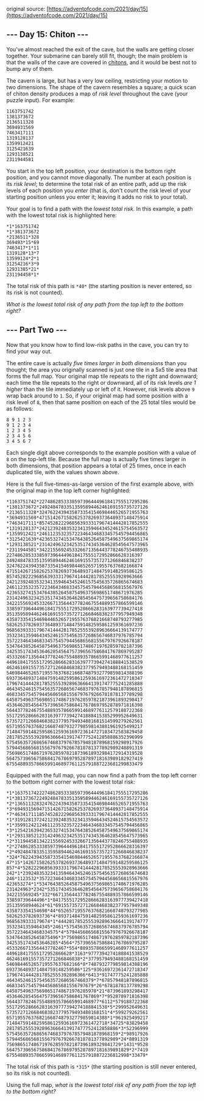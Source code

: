 original source: [https://adventofcode.com/2021/day/15](https://adventofcode.com/2021/day/15)
## --- Day 15: Chiton ---
You've almost reached the exit of the cave, but the walls are getting closer together. Your submarine can barely still fit, though; the main problem is that the walls of the cave are covered in [chitons](https://en.wikipedia.org/wiki/Chiton), and it would be best not to bump any of them.

The cavern is large, but has a very low ceiling, restricting your motion to two dimensions. The shape of the cavern resembles a square; a quick scan of chiton density produces a map of *risk level* throughout the cave (your puzzle input). For example:

```
1163751742
1381373672
2136511328
3694931569
7463417111
1319128137
1359912421
3125421639
1293138521
2311944581
```

You start in the top left position, your destination is the bottom right position, and you cannot move diagonally. The number at each position is its *risk level*; to determine the total risk of an entire path, add up the risk levels of each position you *enter* (that is, don't count the risk level of your starting position unless you enter it; leaving it adds no risk to your total).

Your goal is to find a path with the *lowest total risk*. In this example, a path with the lowest total risk is highlighted here:

```
*1*163751742
*1*381373672
*2136511*328
369493*15*69
7463417*1*11
1319128*13*7
13599124*2*1
31254216*3*9
12931385*21*
231194458*1*
```

The total risk of this path is `*40*` (the starting position is never entered, so its risk is not counted).

*What is the lowest total risk of any path from the top left to the bottom right?*


## --- Part Two ---
Now that you know how to find low-risk paths in the cave, you can try to find your way out.

The entire cave is actually *five times larger in both dimensions* than you thought; the area you originally scanned is just one tile in a 5x5 tile area that forms the full map. Your original map tile repeats to the right and downward; each time the tile repeats to the right or downward, all of its risk levels *are 1 higher* than the tile immediately up or left of it. However, risk levels above `9` wrap back around to `1`. So, if your original map had some position with a risk level of `8`, then that same position on each of the 25 total tiles would be as follows:

```
8 9 1 2 3
9 1 2 3 4
1 2 3 4 5
2 3 4 5 6
3 4 5 6 7
```

Each single digit above corresponds to the example position with a value of `8` on the top-left tile. Because the full map is actually five times larger in both dimensions, that position appears a total of 25 times, once in each duplicated tile, with the values shown above.

Here is the full five-times-as-large version of the first example above, with the original map in the top left corner highlighted:

```
*1163751742*2274862853338597396444961841755517295286
*1381373672*2492484783351359589446246169155735727126
*2136511328*3247622439435873354154698446526571955763
*3694931569*4715142671582625378269373648937148475914
*7463417111*8574528222968563933317967414442817852555
*1319128137*2421239248353234135946434524615754563572
*1359912421*2461123532357223464346833457545794456865
*3125421639*4236532741534764385264587549637569865174
*1293138521*2314249632342535174345364628545647573965
*2311944581*3422155692453326671356443778246755488935
22748628533385973964449618417555172952866628316397
24924847833513595894462461691557357271266846838237
32476224394358733541546984465265719557637682166874
47151426715826253782693736489371484759148259586125
85745282229685639333179674144428178525553928963666
24212392483532341359464345246157545635726865674683
24611235323572234643468334575457944568656815567976
42365327415347643852645875496375698651748671976285
23142496323425351743453646285456475739656758684176
34221556924533266713564437782467554889357866599146
33859739644496184175551729528666283163977739427418
35135958944624616915573572712668468382377957949348
43587335415469844652657195576376821668748793277985
58262537826937364893714847591482595861259361697236
96856393331796741444281785255539289636664139174777
35323413594643452461575456357268656746837976785794
35722346434683345754579445686568155679767926678187
53476438526458754963756986517486719762859782187396
34253517434536462854564757396567586841767869795287
45332667135644377824675548893578665991468977611257
44961841755517295286662831639777394274188841538529
46246169155735727126684683823779579493488168151459
54698446526571955763768216687487932779859814388196
69373648937148475914825958612593616972361472718347
17967414442817852555392896366641391747775241285888
46434524615754563572686567468379767857948187896815
46833457545794456865681556797679266781878137789298
64587549637569865174867197628597821873961893298417
45364628545647573965675868417678697952878971816398
56443778246755488935786659914689776112579188722368
55172952866628316397773942741888415385299952649631
57357271266846838237795794934881681514599279262561
65719557637682166874879327798598143881961925499217
71484759148259586125936169723614727183472583829458
28178525553928963666413917477752412858886352396999
57545635726865674683797678579481878968159298917926
57944568656815567976792667818781377892989248891319
75698651748671976285978218739618932984172914319528
56475739656758684176786979528789718163989182927419
67554889357866599146897761125791887223681299833479
```

Equipped with the full map, you can now find a path from the top left corner to the bottom right corner with the lowest total risk:

```
*1*1637517422274862853338597396444961841755517295286
*1*3813736722492484783351359589446246169155735727126
*2*1365113283247622439435873354154698446526571955763
*3*6949315694715142671582625378269373648937148475914
*7*4634171118574528222968563933317967414442817852555
*1*3191281372421239248353234135946434524615754563572
*1*3599124212461123532357223464346833457545794456865
*3*1254216394236532741534764385264587549637569865174
*1*2931385212314249632342535174345364628545647573965
*2*3119445813422155692453326671356443778246755488935
*2*2748628533385973964449618417555172952866628316397
*2*4924847833513595894462461691557357271266846838237
*324*76224394358733541546984465265719557637682166874
47*15*1426715826253782693736489371484759148259586125
857*4*5282229685639333179674144428178525553928963666
242*1*2392483532341359464345246157545635726865674683
246*1123532*3572234643468334575457944568656815567976
423653274*1*5347643852645875496375698651748671976285
231424963*2342*5351743453646285456475739656758684176
342215569245*332*66713564437782467554889357866599146
33859739644496*1*84175551729528666283163977739427418
35135958944624*61*6915573572712668468382377957949348
435873354154698*44*652657195576376821668748793277985
5826253782693736*4*893714847591482595861259361697236
9685639333179674*1*444281785255539289636664139174777
3532341359464345*2461*575456357268656746837976785794
3572234643468334575*4*579445686568155679767926678187
5347643852645875496*3*756986517486719762859782187396
3425351743453646285*4564*757396567586841767869795287
4533266713564437782467*554*8893578665991468977611257
449618417555172952866628*3163*9777394274188841538529
462461691557357271266846838*2*3779579493488168151459
546984465265719557637682166*8*7487932779859814388196
693736489371484759148259586*125*93616972361472718347
17967414442817852555392896366*6413*91747775241285888
46434524615754563572686567468379*7*67857948187896815
46833457545794456865681556797679*26*6781878137789298
645875496375698651748671976285978*21*873961893298417
4536462854564757396567586841767869*7*952878971816398
5644377824675548893578665991468977*6112*579188722368
5517295286662831639777394274188841538*5*299952649631
5735727126684683823779579493488168151*4*599279262561
6571955763768216687487932779859814388*1*961925499217
7148475914825958612593616972361472718*34725*83829458
28178525553928963666413917477752412858886*3*52396999
57545635726865674683797678579481878968159*2*98917926
57944568656815567976792667818781377892989*24*8891319
756986517486719762859782187396189329841729*1431*9528
564757396567586841767869795287897181639891829*2*7419
675548893578665991468977611257918872236812998*33479*
```

The total risk of this path is `*315*` (the starting position is still never entered, so its risk is not counted).

Using the full map, *what is the lowest total risk of any path from the top left to the bottom right?*


